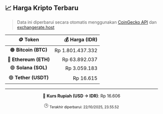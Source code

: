 

<!-- HARGA_KRIPTO -->
## 📈 Harga Kripto Terbaru

> Data ini diperbarui secara otomatis menggunakan [CoinGecko API](https://www.coingecko.com/) dan [exchangerate.host](https://exchangerate.host/)

<div align="center">

| 🪙 Token | 💰 Harga (IDR) |
|:------:|---------------:|
| 🟠 **Bitcoin (BTC)**   | Rp 1.801.437.332 |
| 🔵 **Ethereum (ETH)**  | Rp 63.892.037 |
| 🟣 **Solana (SOL)**    | Rp 3.059.183 |
| 🟢 **Tether (USDT)**   | Rp 16.615 |

---

💱 **Kurs Rupiah (USD → IDR)**: Rp 16.606

🕒 <sub>Terakhir diperbarui: 22/10/2025, 23.55.52</sub>

</div>
<!-- /HARGA_KRIPTO -->